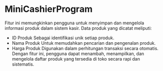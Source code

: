 # MiniCashierProgram
Fitur ini memungkinkan pengguna untuk menyimpan dan mengelola informasi produk dalam sistem kasir. Data produk yang dicatat meliputi:
- ID Produk Sebagai identifikasi unik setiap produk.
- Nama Produk Untuk memudahkan pencarian dan pengenalan produk.
- Harga Produk Digunakan dalam perhitungan transaksi secara otomatis.
Dengan fitur ini, pengguna dapat menambah, menampilkan, dan mengelola daftar produk yang tersedia di toko secara rapi dan sistematis.
